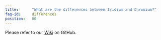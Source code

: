 ```yaml
---
title:		"What are the differences between Iridium and Chromium?"
faq-id:		differences
position:	80
---
```

Please refer to our [Wiki](https://github.com/iridium-browser/tracker/wiki "Differences between Iridium and Chromium") on GitHub.